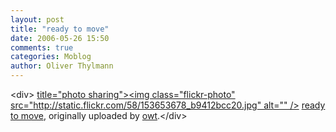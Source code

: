 ```yaml
---
layout: post
title: "ready to move"
date: 2006-05-26 15:50
comments: true
categories: Moblog
author: Oliver Thylmann
---
```



&lt;div&gt;	[ title=&quot;photo sharing&quot;&gt;&lt;img class=&quot;flickr-photo&quot; src=&quot;http://static.flickr.com/58/153653678_b9412bcc20.jpg&quot; alt=&quot;&quot; /&gt;](http://www.flickr.com/photos/oliver/153653678/)	[ready to move](http://www.flickr.com/photos/oliver/153653678/), originally uploaded by [owt](http://www.flickr.com/people/oliver/).&lt;/div&gt;					

